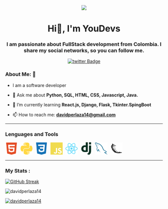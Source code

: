 <div id="header" align="center">
        <img src="https://media.giphy.com/media/4rZA5D22301iMgrUNd/giphy.gif" width="200">
        <h1 align="center">  Hi👋, I'm YouDevs</h1>
        <h3 align="center">I am passionate about FullStack development from Colombia. 
        I share my social networks, so you can follow me.</h3>
    </div>
    <div id="badges" align="center">
        <a href="https://twitter.com/Perlazadavid14" target="_blank">
            <img src="https://img.shields.io/twitter/follow/DavidPerlaza14?style=social" alt="twitter Badge">
        </a>
    </div>
    
    

 ### About Me: 👋
 
 -    I am a software developer   

 - 💬 Ask me about **Python, SQL, HTML, CSS, Javascript, Java.**

 - 🌱 I’m currently learning **React.js, Django, Flask, Tkinter.SpingBoot** 

 - 📫 How to reach me: **davidperlaza14@gmail.com**
---


<div alibn="left">
    <h3> Lenguages and Tools</h3>
    <div>
        <img src="https://github.com/devicons/devicon/blob/master/icons/html5/html5-plain.svg" title="" alt="HTML" width="40" height="40">&nbsp;
        <img src="https://github.com/devicons/devicon/blob/master/icons/python/python-plain.svg" title="" alt="HTML" width="40" height="40">&nbsp;
        <img src="https://github.com/devicons/devicon/blob/master/icons/css3/css3-plain.svg" title="" alt="HTML" width="40" height="40">&nbsp;
        <img src="https://github.com/devicons/devicon/blob/master/icons/javascript/javascript-plain.svg" title="" alt="HTML" width="40" height="40">&nbsp;
        <img src="https://github.com/devicons/devicon/blob/master/icons/react/react-original.svg" title="" alt="HTML" width="40" height="40">&nbsp;
        <img src="https://github.com/devicons/devicon/blob/master/icons/django/django-plain.svg" title="" alt="HTML" width="40" height="40">&nbsp;
        <img src="https://github.com/devicons/devicon/blob/master/icons/mysql/mysql-plain.svg" title="" alt="HTML" width="40" height="40">&nbsp;
        <img src="https://github.com/devicons/devicon/blob/master/icons/flask/flask-original.svg" title="" alt="HTML" width="40" height="40">&nbsp;
    </div>
</div>

---

### My Stats : 

[![GitHub Streak](http://github-readme-streak-stats.herokuapp.com?user=davidperlaza14&theme=dark&locale=es&date_format=j%20M%5B%20Y%5D)](https://git.io/streak-stats)

![davidperlaza14](https://github-readme-stats.vercel.app/api?username=davidperlaza14&show_icons=true&theme=radical)

[![davidperlaza14](https://github-readme-stats.vercel.app/api/top-langs/?username=davidperlaza14&layout=compact)](https://github.com/anuraghazra/github-readme-stats)
